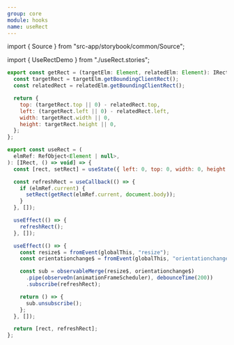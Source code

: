 ```yaml
---
group: core
module: hooks
name: useRect
---
```


import { Source } from "src-app/storybook/common/Source";

import { UseRectDemo } from "./useRect.stories";

<UseRectDemo />

```js
export const getRect = (targetElm: Element, relatedElm: Element): IRect => {
  const targetRect = targetElm.getBoundingClientRect();
  const relatedRect = relatedElm.getBoundingClientRect();

  return {
    top: (targetRect.top || 0) - relatedRect.top,
    left: (targetRect.left || 0) - relatedRect.left,
    width: targetRect.width || 0,
    height: targetRect.height || 0,
  };
};

export const useRect = (
  elmRef: RefObject<Element | null>,
): [IRect, () => void] => {
  const [rect, setRect] = useState({ left: 0, top: 0, width: 0, height: 0 });

  const refreshRect = useCallback(() => {
    if (elmRef.current) {
      setRect(getRect(elmRef.current, document.body));
    }
  }, []);

  useEffect(() => {
    refreshRect();
  }, []);

  useEffect(() => {
    const resize$ = fromEvent(globalThis, "resize");
    const orientationchange$ = fromEvent(globalThis, "orientationchange");

    const sub = observableMerge(resize$, orientationchange$)
      .pipe(observeOn(animationFrameScheduler), debounceTime(200))
      .subscribe(refreshRect);

    return () => {
      sub.unsubscribe();
    };
  }, []);

  return [rect, refreshRect];
};
```

<Source path="https://developer.mozilla.org/zh-CN/docs/Web/API/Element/getBoundingClientRect" />
